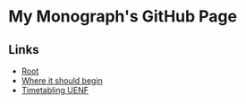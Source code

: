 # My Monograph's GitHub Page

## Links

- [Root][base-link]
- [Where it should begin][Pages-link]
- [Timetabling UENF][timetabling-uenf-link]

[base-link]: https://jvfd3.github.io/
[Pages-link]: https://jvfd3.github.io/Files/Pages/
[timetabling-uenf-link]: https://jvfd3.github.io/timetabling-UENF/
